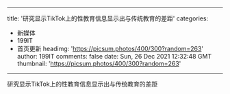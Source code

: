 
---
title: '研究显示TikTok上的性教育信息显示出与传统教育的差距'
categories: 
 - 新媒体
 - 199IT
 - 首页更新
headimg: 'https://picsum.photos/400/300?random=263'
author: 199IT
comments: false
date: Sun, 26 Dec 2021 12:32:48 GMT
thumbnail: 'https://picsum.photos/400/300?random=263'
---

<div>   
研究显示TikTok上的性教育信息显示出与传统教育的差距  
</div>
            